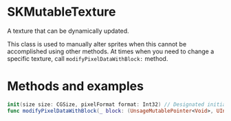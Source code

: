 # SKMutableTexture

A texture that can be dynamically updated.

This class is used to manually alter sprites when this cannot be accomplished using other methods. At times when you need to change a specific texture, call `modifyPixelDataWithBlock:` method.

# Methods and examples

```Swift
init(size size: CGSize, pixelFormat format: Int32) // Designated initialiser
func modifyPixelDataWithBlock(_ block: (UnsageMutablePointer<Void>, UInt) -> Void) // Modifies each pixel
```
